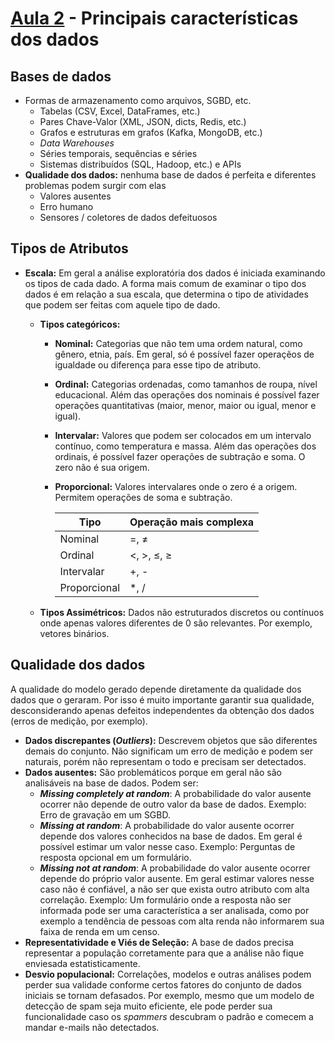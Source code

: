 
# [Aula 2](youtu.be/x2J9vgHpyuU) - Principais características dos dados

## Bases de dados

- Formas de armazenamento como arquivos, SGBD, etc.
  - Tabelas (CSV, Excel, DataFrames, etc.)
  - Pares Chave-Valor (XML, JSON, dicts, Redis, etc.)
  - Grafos e estruturas em grafos (Kafka, MongoDB, etc.)
  - *Data Warehouses*
  - Séries temporais, sequências e séries
  - Sistemas distribuídos (SQL, Hadoop, etc.) e APIs
- **Qualidade dos dados:** nenhuma base de dados é perfeita e diferentes problemas podem surgir com elas
  - Valores ausentes
  - Erro humano
  - Sensores / coletores de dados defeituosos

## Tipos de Atributos

- **Escala:** Em geral a análise exploratória dos dados é iniciada examinando os tipos de cada dado. A forma mais comum de examinar o tipo dos dados é em relação a sua escala, que determina o tipo de atividades que podem ser feitas com aquele tipo de dado.
  - **Tipos categóricos:**
    - **Nominal:** Categorias que não tem uma ordem natural, como gênero, etnia, país. Em geral, só é possível fazer operaçẽos de igualdade ou diferença para esse tipo de atributo.
    - **Ordinal:** Categorias ordenadas, como tamanhos de roupa, nível educacional. Além das operações dos nominais é possível fazer operações quantitativas (maior, menor, maior ou igual, menor e igual).
    - **Intervalar:** Valores que podem ser colocados em um intervalo contínuo, como temperatura e massa. Além das operações dos ordinais, é possível fazer operações de subtração e soma. O zero não é sua origem.
    - **Proporcional:** Valores intervalares onde o zero é a origem. Permitem operações de soma e subtração.

      | Tipo         | Operação mais complexa |
      | ------------ | ---------------------- |
      | Nominal      | =, $\neq$              |
      | Ordinal      | <, >, $\leq$, $\geq$   |
      | Intervalar   | +, -                   |
      | Proporcional | *, /                   |

  - **Tipos Assimétricos:** Dados não estruturados discretos ou contínuos onde apenas valores diferentes de 0 são relevantes. Por exemplo, vetores binários.

## Qualidade dos dados

A qualidade do modelo gerado depende diretamente da qualidade dos dados que o geraram. Por isso é muito importante garantir sua qualidade, desconsiderando apenas defeitos independentes da obtenção dos dados (erros de medição, por exemplo).

- **Dados discrepantes (*Outliers*):** Descrevem objetos que são diferentes demais do conjunto. Não significam um erro de medição e podem ser naturais, porém não representam o todo e precisam ser detectados.
- **Dados ausentes:** São problemáticos porque em geral não são analisáveis na base de dados. Podem ser:
  - ***Missing completely at random***: A probabilidade do valor ausente ocorrer não depende de outro valor da base de dados. Exemplo: Erro de gravação em um SGBD.
  - ***Missing at random***: A probabilidade do valor ausente ocorrer depende dos valores conhecidos na base de dados. Em geral é possível estimar um valor nesse caso. Exemplo: Perguntas de resposta opcional em um formulário.
  - ***Missing not at random***: A probabilidade do valor ausente ocorrer depende do próprio valor ausente. Em geral estimar valores nesse caso não é confiável, a não ser que exista outro atributo com alta correlação. Exemplo: Um formulário onde a resposta não ser informada pode ser uma característica a ser analisada, como por exemplo a tendência de pessoas com alta renda não informarem sua faixa de renda em um censo.
- **Representatividade e Viés de Seleção:** A base de dados precisa representar a população corretamente para que a análise não fique enviesada estatisticamente.
- **Desvio populacional:** Correlações, modelos e outras análises podem perder sua validade conforme certos fatores do conjunto de dados iniciais se tornam defasados. Por exemplo, mesmo que um modelo de detecção de spam seja muito eficiente, ele pode perder sua funcionalidade caso os *spammers* descubram o padrão e comecem a mandar e-mails não detectados.
